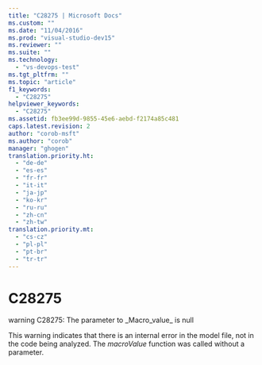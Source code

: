 ```yaml
---
title: "C28275 | Microsoft Docs"
ms.custom: ""
ms.date: "11/04/2016"
ms.prod: "visual-studio-dev15"
ms.reviewer: ""
ms.suite: ""
ms.technology: 
  - "vs-devops-test"
ms.tgt_pltfrm: ""
ms.topic: "article"
f1_keywords: 
  - "C28275"
helpviewer_keywords: 
  - "C28275"
ms.assetid: fb3ee99d-9855-45e6-aebd-f2174a85c481
caps.latest.revision: 2
author: "corob-msft"
ms.author: "corob"
manager: "ghogen"
translation.priority.ht: 
  - "de-de"
  - "es-es"
  - "fr-fr"
  - "it-it"
  - "ja-jp"
  - "ko-kr"
  - "ru-ru"
  - "zh-cn"
  - "zh-tw"
translation.priority.mt: 
  - "cs-cz"
  - "pl-pl"
  - "pt-br"
  - "tr-tr"
---
```

# C28275
warning C28275: The parameter to _Macro_value\_ is null  
  
 This warning indicates that there is an internal error in the model file, not in the code being analyzed. The *macroValue* function was called without a parameter.